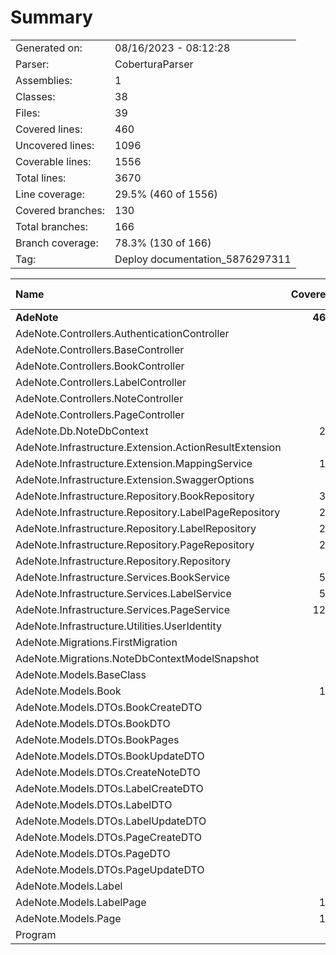 ﻿# Summary
|||
|:---|:---|
| Generated on: | 08/16/2023 - 08:12:28 |
| Parser: | CoberturaParser |
| Assemblies: | 1 |
| Classes: | 38 |
| Files: | 39 |
| Covered lines: | 460 |
| Uncovered lines: | 1096 |
| Coverable lines: | 1556 |
| Total lines: | 3670 |
| Line coverage: | 29.5% (460 of 1556) |
| Covered branches: | 130 |
| Total branches: | 166 |
| Branch coverage: | 78.3% (130 of 166) |
| Tag: | Deploy documentation_5876297311 |

|**Name**|**Covered**|**Uncovered**|**Coverable**|**Total**|**Line coverage**|**Covered**|**Total**|**Branch coverage**|
|:---|---:|---:|---:|---:|---:|---:|---:|---:|
|**AdeNote**|**460**|**1096**|**1556**|**3670**|**29.5%**|**130**|**166**|**78.3%**|
|AdeNote.Controllers.AuthenticationController|0|19|19|135|0%|0|0||
|AdeNote.Controllers.BaseController|0|21|21|69|0%|0|0||
|AdeNote.Controllers.BookController|0|24|24|177|0%|0|0||
|AdeNote.Controllers.LabelController|0|24|24|162|0%|0|0||
|AdeNote.Controllers.NoteController|0|39|39|184|0%|0|0||
|AdeNote.Controllers.PageController|0|36|36|276|0%|0|0||
|AdeNote.Db.NoteDbContext|26|0|26|78|100%|0|0||
|AdeNote.Infrastructure.Extension.ActionResultExtension|0|13|13|34|0%|0|10|0%|
|AdeNote.Infrastructure.Extension.MappingService|18|0|18|54|100%|0|0||
|AdeNote.Infrastructure.Extension.SwaggerOptions|0|31|31|65|0%|0|4|0%|
|AdeNote.Infrastructure.Repository.BookRepository|32|3|35|97|91.4%|0|0||
|AdeNote.Infrastructure.Repository.LabelPageRepository|28|3|31|91|90.3%|0|0||
|AdeNote.Infrastructure.Repository.LabelRepository|28|3|31|95|90.3%|0|0||
|AdeNote.Infrastructure.Repository.PageRepository|21|11|32|92|65.6%|0|0||
|AdeNote.Infrastructure.Repository.Repository|4|39|43|86|9.3%|0|10|0%|
|AdeNote.Infrastructure.Services.BookService|56|17|73|172|76.7%|25|26|96.1%|
|AdeNote.Infrastructure.Services.LabelService|52|13|65|145|80%|18|18|100%|
|AdeNote.Infrastructure.Services.PageService|129|17|146|304|88.3%|87|90|96.6%|
|AdeNote.Infrastructure.Utilities.UserIdentity|0|7|7|27|0%|0|6|0%|
|AdeNote.Migrations.FirstMigration|0|386|386|455|0%|0|0||
|AdeNote.Migrations.NoteDbContextModelSnapshot|0|290|290|329|0%|0|0||
|AdeNote.Models.BaseClass|1|0|1|16|100%|0|0||
|AdeNote.Models.Book|12|5|17|66|70.5%|0|0||
|AdeNote.Models.DTOs.BookCreateDTO|2|0|2|22|100%|0|0||
|AdeNote.Models.DTOs.BookDTO|4|0|4|28|100%|0|0||
|AdeNote.Models.DTOs.BookPages|2|0|2|18|100%|0|0||
|AdeNote.Models.DTOs.BookUpdateDTO|2|0|2|18|100%|0|0||
|AdeNote.Models.DTOs.CreateNoteDTO|0|2|2|18|0%|0|0||
|AdeNote.Models.DTOs.LabelCreateDTO|1|0|1|16|100%|0|0||
|AdeNote.Models.DTOs.LabelDTO|2|0|2|18|100%|0|0||
|AdeNote.Models.DTOs.LabelUpdateDTO|1|0|1|13|100%|0|0||
|AdeNote.Models.DTOs.PageCreateDTO|2|0|2|22|100%|0|0||
|AdeNote.Models.DTOs.PageDTO|2|0|2|19|100%|0|0||
|AdeNote.Models.DTOs.PageUpdateDTO|2|0|2|17|100%|0|0||
|AdeNote.Models.Label|8|1|9|32|88.8%|0|0||
|AdeNote.Models.LabelPage|10|0|10|37|100%|0|0||
|AdeNote.Models.Page|15|0|15|57|100%|0|0||
|Program|0|92|92|126|0%|0|2|0%|
